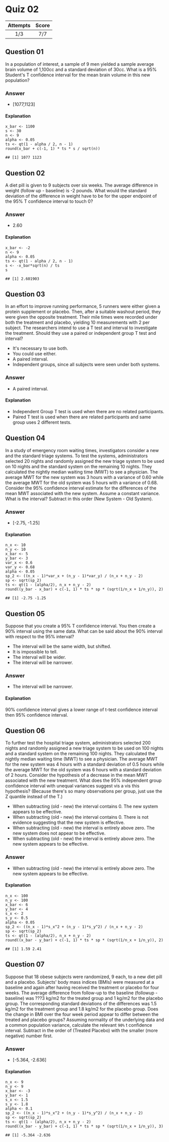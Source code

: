 Quiz 02
=======

<table>
<thead>
<tr class="header">
<th align="center">Attempts</th>
<th align="center">Score</th>
</tr>
</thead>
<tbody>
<tr class="odd">
<td align="center">1/3</td>
<td align="center">7/7</td>
</tr>
</tbody>
</table>

Question 01
-----------

In a population of interest, a sample of 9 men yielded a sample average
brain volume of 1,100cc and a standard deviation of 30cc. What is a 95%
Student's T confidence interval for the mean brain volume in this new
population?

### Answer

-   \[1077,1123\]

#### Explanation

    x_bar <- 1100
    s <- 30
    n <- 9
    alpha <- 0.05
    ts <- qt(1 - alpha / 2, n - 1)
    round(x_bar + c(-1, 1) * ts * s / sqrt(n))

    ## [1] 1077 1123

Question 02
-----------

A diet pill is given to 9 subjects over six weeks. The average
difference in weight (follow up - baseline) is -2 pounds. What would the
standard deviation of the difference in weight have to be for the upper
endpoint of the 95% T confidence interval to touch 0?

### Answer

-   2.60

#### Explanation

    x_bar <- -2
    n <- 9
    alpha <- 0.05
    ts <- qt(1 - alpha / 2, n - 1)
    s <- -x_bar*sqrt(n) / ts
    s

    ## [1] 2.601903

Question 03
-----------

In an effort to improve running performance, 5 runners were either given
a protein supplement or placebo. Then, after a suitable washout period,
they were given the opposite treatment. Their mile times were recorded
under both the treatment and placebo, yielding 10 measurements with 2
per subject. The researchers intend to use a T test and interval to
investigate the treatment. Should they use a paired or independent group
T test and interval?

-   It's necessary to use both.  
-   You could use either.  
-   A paired interval.  
-   Independent groups, since all subjects were seen under both systems.

### Answer

-   A paired interval.

#### Explanation

-   Independent Group T test is used when there are no related
    participants.  
-   Paired T test is used when there are related participants and same
    group uses 2 different tests.

Question 04
-----------

In a study of emergency room waiting times, investigators consider a new
and the standard triage systems. To test the systems, administrators
selected 20 nights and randomly assigned the new triage system to be
used on 10 nights and the standard system on the remaining 10 nights.
They calculated the nightly median waiting time (MWT) to see a
physician. The average MWT for the new system was 3 hours with a
variance of 0.60 while the average MWT for the old system was 5 hours
with a variance of 0.68. Consider the 95% confidence interval estimate
for the differences of the mean MWT associated with the new system.
Assume a constant variance. What is the interval? Subtract in this order
(New System - Old System).

### Answer

-   \[-2.75, -1.25\]

#### Explanation

    n_x <- 10
    n_y <- 10
    x_bar <- 5
    y_bar <- 3
    var_x <- 0.6
    var_y <- 0.68
    alpha <- 0.05
    sp_2 <- ((n_x - 1)*var_x + (n_y - 1)*var_y) / (n_x + n_y - 2)
    sp <- sqrt(sp_2)
    ts <- qt(1 - (alpha/2), n_x + n_y - 2)
    round((y_bar - x_bar) + c(-1, 1) * ts * sp * (sqrt(1/n_x + 1/n_y)), 2)

    ## [1] -2.75 -1.25

Question 05
-----------

Suppose that you create a 95% T confidence interval. You then create a
90% interval using the same data. What can be said about the 90%
interval with respect to the 95% interval?

-   The interval will be the same width, but shifted.  
-   It is impossible to tell.  
-   The interval will be wider.  
-   The interval will be narrower.

### Answer

-   The interval will be narrower.

#### Explanation

90% confidence interval gives a lower range of t-test confidence
interval then 95% confidence interval.

Question 06
-----------

To further test the hospital triage system, administrators selected 200
nights and randomly assigned a new triage system to be used on 100
nights and a standard system on the remaining 100 nights. They
calculated the nightly median waiting time (MWT) to see a physician. The
average MWT for the new system was 4 hours with a standard deviation of
0.5 hours while the average MWT for the old system was 6 hours with a
standard deviation of 2 hours. Consider the hypothesis of a decrease in
the mean MWT associated with the new treatment. What does the 95%
independent group confidence interval with unequal variances suggest vis
a vis this hypothesis? (Because there's so many observations per group,
just use the Z quantile instead of the T.)

-   When subtracting (old - new) the interval contains 0. The new system
    appears to be effective.  
-   When subtracting (old - new) the interval contains 0. There is not
    evidence suggesting that the new system is effective.  
-   When subtracting (old - new) the interval is entirely above zero.
    The new system does not appear to be effective.  
-   When subtracting (old - new) the interval is entirely above zero.
    The new system appears to be effective.

### Answer

-   When subtracting (old - new) the interval is entirely above zero.
    The new system appears to be effective.

#### Explanation

    n_x <- 100
    n_y <- 100
    x_bar <- 6
    y_bar <- 4
    s_x <- 2
    s_y <- 0.5
    alpha <- 0.05
    sp_2 <- ((n_x - 1)*s_x^2 + (n_y - 1)*s_y^2) / (n_x + n_y - 2)
    sp <- sqrt(sp_2)
    ts <- qt(1 - (alpha/2), n_x + n_y - 2)
    round((x_bar - y_bar) + c(-1, 1) * ts * sp * (sqrt(1/n_x + 1/n_y)), 2)

    ## [1] 1.59 2.41

Question 07
-----------

Suppose that 18 obese subjects were randomized, 9 each, to a new diet
pill and a placebo. Subjects' body mass indices (BMIs) were measured at
a baseline and again after having received the treatment or placebo for
four weeks. The average difference from follow-up to the baseline
(followup - baseline) was ???3 kg/m2 for the treated group and 1 kg/m2
for the placebo group. The corresponding standard deviations of the
differences was 1.5 kg/m2 for the treatment group and 1.8 kg/m2 for the
placebo group. Does the change in BMI over the four week period appear
to differ between the treated and placebo groups? Assuming normality of
the underlying data and a common population variance, calculate the
relevant `90%` t confidence interval. Subtract in the order of (Treated
Placebo) with the smaller (more negative) number first.

### Answer

-   \[-5.364, -2.636\]

#### Explanation

    n_x <- 9
    n_y <- 9
    x_bar <- -3
    y_bar <- 1
    s_x <- 1.5
    s_y <- 1.8
    alpha <- 0.1
    sp_2 <- ((n_x - 1)*s_x^2 + (n_y - 1)*s_y^2) / (n_x + n_y - 2)
    sp <- sqrt(sp_2)
    ts <- qt(1 - (alpha/2), n_x + n_y - 2)
    round((x_bar - y_bar) + c(-1, 1) * ts * sp * (sqrt(1/n_x + 1/n_y)), 3)

    ## [1] -5.364 -2.636
